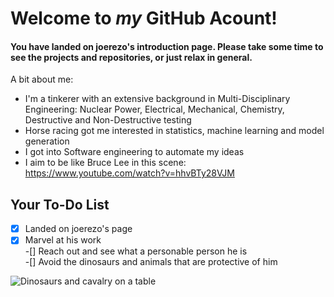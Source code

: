 # Welcome to _my_ GitHub Acount!
#### You have landed on joerezo's introduction page. Please take some time to see the projects and repositories, or just relax in general.
A bit about me:  
- I'm a tinkerer with an extensive background in Multi-Disciplinary Engineering: Nuclear Power, Electrical, Mechanical, Chemistry, Destructive and Non-Destructive testing
- Horse racing got me interested in statistics, machine learning and model generation
- I got into Software engineering to automate my ideas
- I aim to be like Bruce Lee in this scene: https://www.youtube.com/watch?v=hhvBTy28VJM
  
## Your To-Do List
 -[x] Landed on joerezo's page  
 -[x] Marvel at his work  
 -[] Reach out and see what a personable person he is  
 -[] Avoid the dinosaurs and animals that are protective of him

![Dinosaurs and cavalry on a table](https://github.com/joerezo/about-me/assets/50391987/98f6b1ba-6e76-41d8-9fb7-a9d0a589b7c2)
